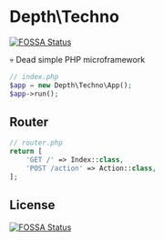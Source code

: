# Depth\Techno
[![FOSSA Status](https://app.fossa.com/api/projects/git%2Bgithub.com%2Fbvlinsky%2Ftechno.svg?type=shield)](https://app.fossa.com/projects/git%2Bgithub.com%2Fbvlinsky%2Ftechno?ref=badge_shield)


💀 Dead simple PHP microframework

```php
// index.php
$app = new Depth\Techno\App();
$app->run();
```

## Router

```php
// router.php
return [
    'GET /' => Index::class,
    'POST /action' => Action::class,
];
```


## License
[![FOSSA Status](https://app.fossa.com/api/projects/git%2Bgithub.com%2Fbvlinsky%2Ftechno.svg?type=large)](https://app.fossa.com/projects/git%2Bgithub.com%2Fbvlinsky%2Ftechno?ref=badge_large)